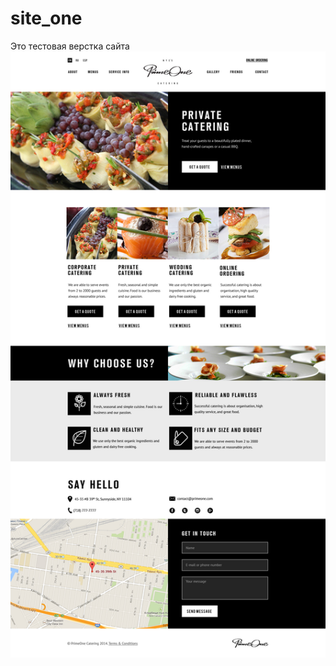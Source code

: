 # site_one
Это тестовая верстка сайта
![Image alt](https://github.com/maks-1987/site_one/blob/master/PrimeOne_HP_final-%D0%B2%D0%BE%D1%81%D1%81%D1%82%D0%B0%D0%BD%D0%BE%D0%B2%D0%BB%D0%B5%D0%BD%D0%BE.jpg)
